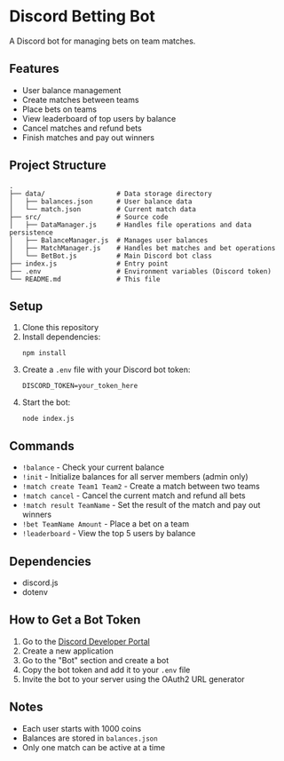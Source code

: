 # Discord Betting Bot

A Discord bot for managing bets on team matches.

## Features

- User balance management
- Create matches between teams
- Place bets on teams
- View leaderboard of top users by balance
- Cancel matches and refund bets
- Finish matches and pay out winners

## Project Structure

```
.
├── data/                  # Data storage directory
│   ├── balances.json      # User balance data
│   └── match.json         # Current match data
├── src/                   # Source code
│   ├── DataManager.js     # Handles file operations and data persistence
│   ├── BalanceManager.js  # Manages user balances
│   ├── MatchManager.js    # Handles bet matches and bet operations
│   └── BetBot.js          # Main Discord bot class
├── index.js               # Entry point
├── .env                   # Environment variables (Discord token)
└── README.md              # This file
```

## Setup

1. Clone this repository
2. Install dependencies:
   ```
   npm install
   ```
3. Create a `.env` file with your Discord bot token:
   ```
   DISCORD_TOKEN=your_token_here
   ```
4. Start the bot:
   ```
   node index.js
   ```

## Commands

- `!balance` - Check your current balance
- `!init` - Initialize balances for all server members (admin only)
- `!match create Team1 Team2` - Create a match between two teams
- `!match cancel` - Cancel the current match and refund all bets
- `!match result TeamName` - Set the result of the match and pay out winners
- `!bet TeamName Amount` - Place a bet on a team
- `!leaderboard` - View the top 5 users by balance

## Dependencies

- discord.js
- dotenv

## How to Get a Bot Token

1. Go to the [Discord Developer Portal](https://discord.com/developers/applications)
2. Create a new application
3. Go to the "Bot" section and create a bot
4. Copy the bot token and add it to your `.env` file
5. Invite the bot to your server using the OAuth2 URL generator

## Notes

- Each user starts with 1000 coins
- Balances are stored in `balances.json`
- Only one match can be active at a time 